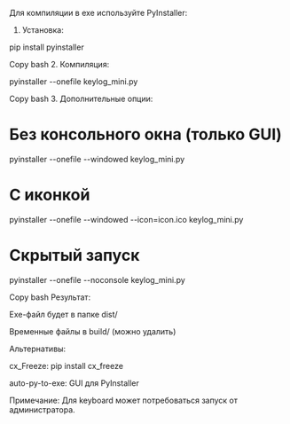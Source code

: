 Для компиляции в exe используйте PyInstaller:

1. Установка:

pip install pyinstaller

Copy
bash
2. Компиляция:

pyinstaller --onefile keylog_mini.py

Copy
bash
3. Дополнительные опции:

# Без консольного окна (только GUI)
pyinstaller --onefile --windowed keylog_mini.py

# С иконкой
pyinstaller --onefile --windowed --icon=icon.ico keylog_mini.py

# Скрытый запуск
pyinstaller --onefile --noconsole keylog_mini.py

Copy
bash
Результат:

Exe-файл будет в папке dist/

Временные файлы в build/ (можно удалить)

Альтернативы:

cx_Freeze: pip install cx_freeze

auto-py-to-exe: GUI для PyInstaller

Примечание: Для keyboard может потребоваться запуск от администратора.